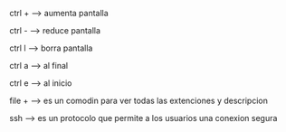 ctrl + --> aumenta pantalla

ctrl - --> reduce pantalla

ctrl l --> borra pantalla

ctrl a --> al final 

ctrl e --> al inicio

file + --> es un comodin para ver todas las extenciones y descripcion

ssh --> es un protocolo que permite a los usuarios una conexion segura